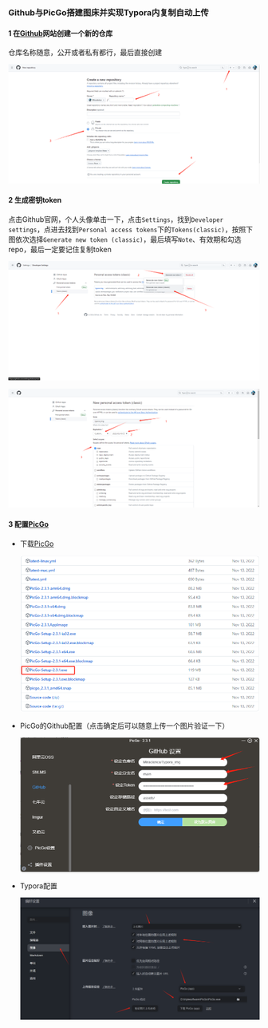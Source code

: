### Github与PicGo搭建图床并实现Typora内复制自动上传

#### 1 在[Github](https://github.com/)网站创建一个新的仓库

仓库名称随意，公开或者私有都行，最后直接创建

![image-20240519145657883](https://raw.githubusercontent.com/Miraclerice/Typora_img/main/assets/image-20240519145657883.png?token=AYBHOS6C7BENHNASSQJRRDTGJGRPU)

#### 2 生成密钥token

点击Github官网，个人头像单击一下，点击`Settings`，找到`Developer settings`，点进去找到`Personal access tokens`下的`Tokens(classic)`，按照下图依次选择`Generate new token (classic)`，最后填写`Note`、有效期和勾选repo，最后一定要记住复制token

![image-20240519150532568](https://raw.githubusercontent.com/Miraclerice/Typora_img/main/assets/image-20240519150532568.png?token=AYBHOS4YAHR4VWOB5LSS7LDGJGSPU)

![image-20240519150725234](https://raw.githubusercontent.com/Miraclerice/Typora_img/main/assets/image-20240519150725234.png?token=AYBHOS3GHXGZUCCFZZRIS7DGJGSWU)

#### 3 配置[PicGo](https://picgo.github.io/PicGo-Doc/)

- 下载[PicGo](https://github.com/Molunerfinn/PicGo/releases)

  ![image-20240519151225721](https://raw.githubusercontent.com/Miraclerice/Typora_img/main/assets/image-20240519151225721.png?token=AYBHOS6Y5WBI3F3SGLYTXTTGJGTJQ)

- PicGo的Github配置（点击确定后可以随意上传一个图片验证一下）

  ![image-20240519151430692](https://raw.githubusercontent.com/Miraclerice/Typora_img/main/assets/image-20240519151430692.png?token=AYBHOSZL7I3CYFCSARP2L5LGJGTRG)

- Typora配置

  ![image-20240519151636688](https://raw.githubusercontent.com/Miraclerice/Typora_img/main/assets/image-20240519151636688.png?token=AYBHOS6RSRHWBVY7IWSLXFTGJGTZE)
